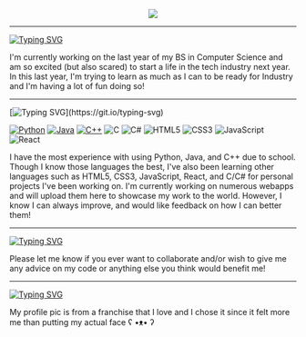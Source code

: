 <div id="header" align="center">
 
  [<img src="https://media.giphy.com/media/qU7ZMXcN4rN4g8rEc1/giphy.gif"/>](https://www.youtube.com/watch?v=dQw4w9WgXcQ)
  
</div>

---
[![Typing SVG](https://readme-typing-svg.demolab.com?font=Roboto+Mono&weight=900&size=28&pause=1000&color=F8C8DC&random=false&width=435&lines=About+me+(%EF%BE%89%E2%97%95%E3%83%AE%E2%97%95)%EF%BE%89*%3A%EF%BD%A5%EF%BE%9F%E2%9C%A7)](https://git.io/typing-svg)

I'm currently working on the last year of my BS in Computer Science and am so excited (but also scared) to start a life in the tech industry next year. In this last year, I'm trying to learn as much as I can to be ready for Industry and I'm having a lot of fun doing so!
___
[![Typing SVG](https://readme-typing-svg.demolab.com?font=Roboto+Mono&weight=900&size=28&pause=1000&color=F8C8DC&random=false&width=435&lines=Coding+Endeavors%E3%83%BE(%E3%83%BB%CF%89%E3%83%BB*))](https://git.io/typing-svg)

[![Python](https://img.shields.io/badge/python-3670A0?style=for-the-badge&logo=python&logoColor=ffdd54)](https://github.com/allenjhane?tab=repositories&q=&type=&language=python&sort=)
[![Java](https://img.shields.io/badge/java-%23ED8B00.svg?style=for-the-badge&logo=openjdk&logoColor=white)](https://github.com/allenjhane?tab=repositories&q=&type=&language=java&sort=) 
[![C++](https://img.shields.io/badge/c++-%2300599C.svg?style=for-the-badge&logo=c%2B%2B&logoColor=white)](https://github.com/allenjhane?tab=repositories&q=&type=&language=c%2B%2B&sort=) 
![C](https://img.shields.io/badge/c-%2300599C.svg?style=for-the-badge&logo=c&logoColor=white) 
![C#](https://img.shields.io/badge/c%23-%23239120.svg?style=for-the-badge&logo=csharp&logoColor=white)
![HTML5](https://img.shields.io/badge/html5-%23E34F26.svg?style=for-the-badge&logo=html5&logoColor=white)
![CSS3](https://img.shields.io/badge/css3-%231572B6.svg?style=for-the-badge&logo=css3&logoColor=white) 
![JavaScript](https://img.shields.io/badge/javascript-%23323330.svg?style=for-the-badge&logo=javascript&logoColor=%23F7DF1E) 
![React](https://img.shields.io/badge/react-%2320232a.svg?style=for-the-badge&logo=react&logoColor=%2361DAFB)

I have the most experience with using Python, Java, and C++ due to school. Though I know those languages the best, I've also been learning other languages such as HTML5, CSS3, JavaScript, React, and C/C# for personal projects I've been working on. I'm currently working on numerous webapps and will upload them here to showcase my work to the world. However, I know I can always improve, and would like feedback on how I can better them!
___

[![Typing SVG](https://readme-typing-svg.demolab.com?font=Roboto+Mono&weight=900&size=28&pause=1000&color=F8C8DC&random=false&width=435&lines=Also+(%C2%B4%EF%BD%A1%E2%80%A2+%E1%B5%95+%E2%80%A2%EF%BD%A1%60)+%E2%99%A1)](https://git.io/typing-svg)

Please let me know if you ever want to collaborate and/or wish to give me any advice on my code or anything else you think would benefit me!
___

[![Typing SVG](https://readme-typing-svg.demolab.com?font=Roboto+Mono&weight=900&size=28&pause=1000&color=F8C8DC&random=false&width=435&lines=Fun+Fact+%E2%8A%82(%C2%B4%E2%80%A2+%CF%89+%E2%80%A2%60%E2%8A%82))](https://git.io/typing-svg)

My profile pic is from a franchise that I love and I chose it since it felt more me than putting my actual face ʕ •ᴥ• ʔ
